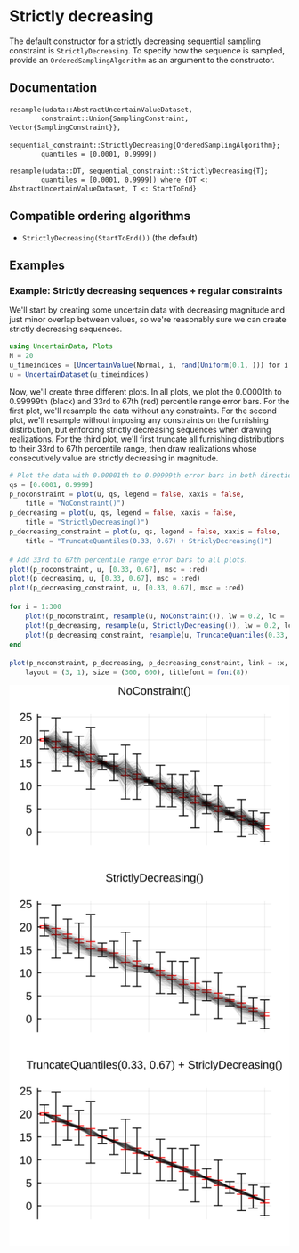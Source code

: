 # Strictly decreasing

The default constructor for a strictly decreasing sequential sampling constraint is 
`StrictlyDecreasing`. To specify how the sequence is sampled, provide an 
`OrderedSamplingAlgorithm` as an argument to the constructor.
## Documentation

```@docs
resample(udata::AbstractUncertainValueDataset, 
        constraint::Union{SamplingConstraint, Vector{SamplingConstraint}},
        sequential_constraint::StrictlyDecreasing{OrderedSamplingAlgorithm};
        quantiles = [0.0001, 0.9999])
```

```@docs 
resample(udata::DT, sequential_constraint::StrictlyDecreasing{T};
        quantiles = [0.0001, 0.9999]) where {DT <: AbstractUncertainValueDataset, T <: StartToEnd}
```

## Compatible ordering algorithms

- `StrictlyDecreasing(StartToEnd())` (the default)

## Examples 

### Example: Strictly decreasing sequences + regular constraints

We'll start by creating some uncertain data with decreasing magnitude and just minor 
overlap between values, so we're reasonably sure we can create strictly decreasing sequences.

```julia
using UncertainData, Plots 
N = 20
u_timeindices = [UncertainValue(Normal, i, rand(Uniform(0.1, ))) for i = N:-1:1]
u = UncertainDataset(u_timeindices)
```

Now, we'll create three different plots. In all plots, we plot the 0.00001th to 0.99999th 
(black) and 33rd to 67th (red) percentile range error bars. For the first plot, we'll 
resample the data without any constraints. For the second plot, we'll resample without 
imposing any constraints on the furnishing distirbution, but enforcing strictly decreasing
sequences when drawing realizations. For the third plot, we'll first truncate all 
furnishing distributions to their 33rd to 67th percentile range, then draw realizations 
whose consecutively value are strictly decreasing in magnitude.

```julia 
# Plot the data with 0.00001th to 0.99999th error bars in both directions
qs = [0.0001, 0.9999]
p_noconstraint = plot(u, qs, legend = false, xaxis = false,
    title = "NoConstraint()") 
p_decreasing = plot(u, qs, legend = false, xaxis = false, 
    title = "StrictlyDecreasing()")
p_decreasing_constraint = plot(u, qs, legend = false, xaxis = false,
    title = "TruncateQuantiles(0.33, 0.67) + StriclyDecreasing()")

# Add 33rd to 67th percentile range error bars to all plots. 
plot!(p_noconstraint, u, [0.33, 0.67], msc = :red)
plot!(p_decreasing, u, [0.33, 0.67], msc = :red)
plot!(p_decreasing_constraint, u, [0.33, 0.67], msc = :red)

for i = 1:300
    plot!(p_noconstraint, resample(u, NoConstraint()), lw = 0.2, lc = :black, lα = 0.2)
    plot!(p_decreasing, resample(u, StrictlyDecreasing()), lw = 0.2, lc = :black, lα = 0.1)
    plot!(p_decreasing_constraint, resample(u, TruncateQuantiles(0.33, 0.67), StrictlyDecreasing()), lw = 0.2, lc = :black, lα = 0.1)
end 

plot(p_noconstraint, p_decreasing, p_decreasing_constraint, link = :x,
    layout = (3, 1), size = (300, 600), titlefont = font(8))
```

![](sequential_strictly_decreasing_example.svg)
